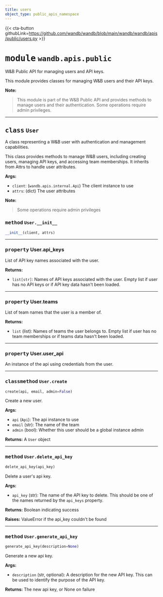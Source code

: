 ```yaml
---
title: users
object_type: public_apis_namespace
---
```


{{< cta-button githubLink=https://github.com/wandb/wandb/blob/main/wandb/wandb/apis/public/users.py >}}




# <kbd>module</kbd> `wandb.apis.public`
W&B Public API for managing users and API keys. 

This module provides classes for managing W&B users and their API keys. 



**Note:**

> This module is part of the W&B Public API and provides methods to manage users and their authentication. Some operations require admin privileges. 



---

## <kbd>class</kbd> `User`
A class representing a W&B user with authentication and management capabilities. 

This class provides methods to manage W&B users, including creating users, managing API keys, and accessing team memberships. It inherits from Attrs to handle user attributes. 



**Args:**
 
 - `client`:  (`wandb.apis.internal.Api`) The client instance to use 
 - `attrs`:  (dict) The user attributes 



**Note:**

> Some operations require admin privileges 

### <kbd>method</kbd> `User.__init__`

```python
__init__(client, attrs)
```






---

### <kbd>property</kbd> User.api_keys

List of API key names associated with the user. 



**Returns:**
 
 - `list[str]`:  Names of API keys associated with the user. Empty list if user  has no API keys or if API key data hasn't been loaded. 

---

### <kbd>property</kbd> User.teams

List of team names that the user is a member of. 



**Returns:**
 
 - `list` (list):  Names of teams the user belongs to. Empty list if user has no  team memberships or if teams data hasn't been loaded. 

---

### <kbd>property</kbd> User.user_api

An instance of the api using credentials from the user. 



---

### <kbd>classmethod</kbd> `User.create`

```python
create(api, email, admin=False)
```

Create a new user. 



**Args:**
 
 - `api` (`Api`):  The api instance to use 
 - `email` (str):  The name of the team 
 - `admin` (bool):  Whether this user should be a global instance admin 



**Returns:**
 A `User` object 

---

### <kbd>method</kbd> `User.delete_api_key`

```python
delete_api_key(api_key)
```

Delete a user's api key. 



**Args:**
 
 - `api_key` (str):  The name of the API key to delete. This should be  one of the names returned by the `api_keys` property. 



**Returns:**
 Boolean indicating success 



**Raises:**
 ValueError if the api_key couldn't be found 

---

### <kbd>method</kbd> `User.generate_api_key`

```python
generate_api_key(description=None)
```

Generate a new api key. 



**Args:**
 
 - `description` (str, optional):  A description for the new API key. This can be  used to identify the purpose of the API key. 



**Returns:**
 The new api key, or None on failure 


